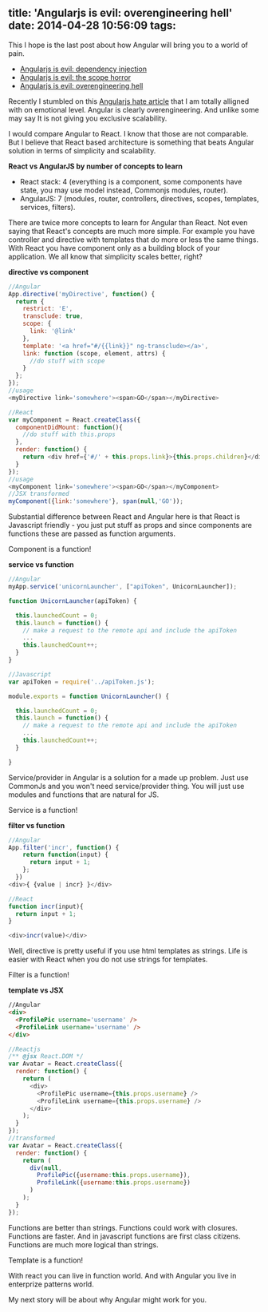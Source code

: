 title: 'Angularjs is evil: overengineering hell'
date: 2014-04-28 10:56:09
tags:
---

This I hope is the last post about how Angular will bring you to a world of pain.


* [Angularjs is evil: dependency injection](/2014/02/angularjs-is-evil-dependency-injection/)
* [Angularjs is evil: the scope horror](/2014/04/angularjs-is-evil-the-scope-horror/)
* [Angularjs is evil: overengineering hell](/2014/04/angular-is-evil-overengineering/)


Recently I stumbled on this [Angularjs hate article](http://codeofrob.com/entries/you-have-ruined-javascript.html) that I am totally alligned with on emotional level. Angular is clearly overengineering. And unlike some may say It is not giving you exclusive scalability.

I would compare Angular to React. I know that those are not comparable. But I believe that React based architecture is something that beats Angular solution in terms of simplicity and scalability.

**React vs AngularJS by number of concepts to learn**

* React stack: 4 (everything is a component, some components have state, you may use model instead, Commonjs modules, router).
* AngularJS: 7 (modules, router, controllers, directives, scopes, templates, services, filters).

There are twice more concepts to learn for Angular than React. Not even saying that React's concepts are much more simple. For example you have controller and directive with templates that do more or less the same things. With React you have component only as a building block of your application. We all know that simplicity scales better, right?

**directive vs component**

```javascript
//Angular
App.directive('myDirective', function() {
  return {
    restrict: 'E',
    transclude: true,
    scope: {
   	  link: '@link'
    },
    template: '<a href="#/{{link}}" ng-transclude></a>',
    link: function (scope, element, attrs) {
	  //do stuff with scope
    }
  };
});
//usage
<myDirective link='somewhere'><span>GO</span></myDirective>
```

```javascript
//React
var myComponent = React.createClass({
  componentDidMount: function(){
    //do stuff with this.props
  },
  render: function() {
    return <div href={'#/' + this.props.link}>{this.props.children}</div>;
  }
});
//usage
<myComponent link='somewhere'><span>GO</span></myComponent>
//JSX transformed
myComponent({link:'somewhere'}, span(null,'GO'));
```
Substantial difference between React and Angular here is that React is Javascript friendly - you just put stuff as props and since components are functions these are passed as function arguments.

Component is a function!

**service vs function**
```javascript
//Angular
myApp.service('unicornLauncher', ["apiToken", UnicornLauncher]);

function UnicornLauncher(apiToken) {

  this.launchedCount = 0;
  this.launch = function() {
    // make a request to the remote api and include the apiToken
    ...
    this.launchedCount++;
  }
}
```
```javascript
//Javascript
var apiToken = require('../apiToken.js');

module.exports = function UnicornLauncher() {

  this.launchedCount = 0;
  this.launch = function() {
    // make a request to the remote api and include the apiToken
    ...
    this.launchedCount++;
  }

}
```
Service/provider in Angular is a solution for a made up problem. Just use CommonJs and you won't need service/provider thing. You will just use modules and functions that are natural for JS.

Service is a function!

**filter vs function**
```javascript
//Angular
App.filter('incr', function() {
    return function(input) {
      return input + 1;
    };
  })
<div>{ {value | incr} }</div>
```

```javascript
//React
function incr(input){
  return input + 1;
}

<div>incr(value)</div>
```
Well, directive is pretty useful if you use html templates as strings. Life is easier with React when you do not use strings for templates.

Filter is a function!

**template vs JSX**
```html
//Angular
<div>
  <ProfilePic username='username' />
  <ProfileLink username='username' />
</div>
```

```javascript
//Reactjs
/** @jsx React.DOM */
var Avatar = React.createClass({
  render: function() {
    return (
      <div>
        <ProfilePic username={this.props.username} />
        <ProfileLink username={this.props.username} />
      </div>
    );
  }
});
//transformed
var Avatar = React.createClass({
  render: function() {
    return (
      div(null,
        ProfilePic({username:this.props.username}),
        ProfileLink({username:this.props.username})
      )
    );
  }
});
```
Functions are better than strings. Functions could work with closures. Functions are faster. And in javascript functions are first class citizens. Functions are much more logical than strings.

Template is a function!

With react you can live in function world. And with Angular you live in enterprize patterns world.

My next story will be about why Angular might work for you.
